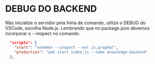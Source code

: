 # DEBUG DO BACKEND

Não inicialize o servidor pela linha de comando, utilize o DEBUG do VSCode, escolha Node.js.
Lembrando que no package.json devemos incorporar o --inspect no comando.

```json
  "scripts": {
    "start": "nodemon --inspect --ext js,graphql",
    "production": "pm2 start index.js --name knowledge-backend"
  },
```